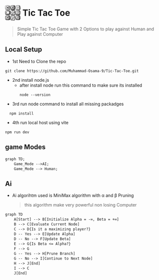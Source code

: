 <h1>
  <img src="public/game-logo.png" alt="Logo" style="width:50px; height:50px; vertical-align:middle;" />
  <span style="vertical-align:middle;">Tic Tac Toe</span>
</h1>

> Simple Tic Tac Toe Game with 2 Options to play against Human and Play against Computer 

## Local Setup 

* 1st Need to Clone the repo
  
 ```
git clone https://github.com/Muhammad-Osama-9/Tic-Tac-Toe.git
 ```
* 2nd install node.js
  * after install node run this command to make sure its installed
    ```
    node --version 
    ```
*  3rd run node command to install all missing packadges
  ```
    npm install 
  ```
* 4th run local host using vite
```
npm run dev 
```

## game Modes 

```mermaid
graph TD;
    Game_Mode -->AI;
    Game_Mode --> Human;
```

## Ai 
* Ai algorihtm used is MiniMax algorithm with &alpha; and &beta; Pruning
  > this algorithm make very powerful non losing Computer 
  
```mermaid
graph TD
    A[Start] --> B[Initialize Alpha = -∞, Beta = +∞]
    B --> C[Evaluate Current Node]
    C --> D{Is it a maximizing player?}
    D -- Yes --> E[Update Alpha]
    D -- No --> F[Update Beta]
    E --> G{Is Beta <= Alpha?}
    F --> G
    G -- Yes --> H[Prune Branch]
    G -- No --> I[Continue to Next Node]
    H --> J[End]
    I --> C
    J[End]

```


